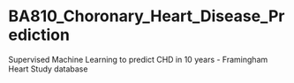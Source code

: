 # BA810_Choronary_Heart_Disease_Prediction
Supervised Machine Learning to predict CHD in 10 years - Framingham Heart Study database
